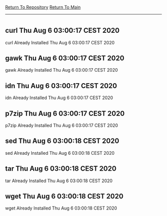 [Return To Repository](https://github.com/bast69/piholeparser/)
[Return To Main](https://github.com/bast69/piholeparser/blob/master/RecentRunLogs/Mainlog.md)
____________________________________
# 
## curl Thu Aug  6 03:00:17 CEST 2020
curl Already Installed Thu Aug  6 03:00:17 CEST 2020
## gawk Thu Aug  6 03:00:17 CEST 2020
gawk Already Installed Thu Aug  6 03:00:17 CEST 2020
## idn Thu Aug  6 03:00:17 CEST 2020
idn Already Installed Thu Aug  6 03:00:17 CEST 2020
## p7zip Thu Aug  6 03:00:17 CEST 2020
p7zip Already Installed Thu Aug  6 03:00:17 CEST 2020
## sed Thu Aug  6 03:00:18 CEST 2020
sed Already Installed Thu Aug  6 03:00:18 CEST 2020
## tar Thu Aug  6 03:00:18 CEST 2020
tar Already Installed Thu Aug  6 03:00:18 CEST 2020
## wget Thu Aug  6 03:00:18 CEST 2020
wget Already Installed Thu Aug  6 03:00:18 CEST 2020
